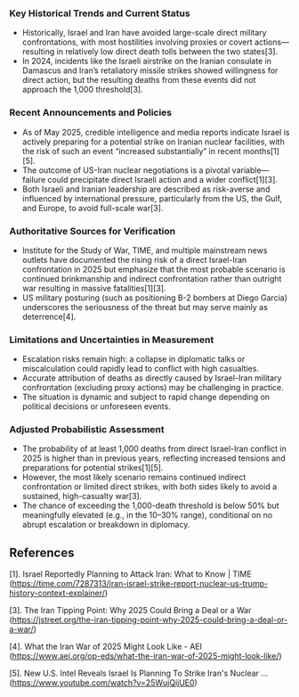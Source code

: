 ### Key Historical Trends and Current Status

- Historically, Israel and Iran have avoided large-scale direct military confrontations, with most hostilities involving proxies or covert actions—resulting in relatively low direct death tolls between the two states[3].
- In 2024, incidents like the Israeli airstrike on the Iranian consulate in Damascus and Iran’s retaliatory missile strikes showed willingness for direct action, but the resulting deaths from these events did not approach the 1,000 threshold[3].

### Recent Announcements and Policies

- As of May 2025, credible intelligence and media reports indicate Israel is actively preparing for a potential strike on Iranian nuclear facilities, with the risk of such an event “increased substantially” in recent months[1][5].
- The outcome of US-Iran nuclear negotiations is a pivotal variable—failure could precipitate direct Israeli action and a wider conflict[1][3].
- Both Israeli and Iranian leadership are described as risk-averse and influenced by international pressure, particularly from the US, the Gulf, and Europe, to avoid full-scale war[3].

### Authoritative Sources for Verification

- Institute for the Study of War, TIME, and multiple mainstream news outlets have documented the rising risk of a direct Israel-Iran confrontation in 2025 but emphasize that the most probable scenario is continued brinkmanship and indirect confrontation rather than outright war resulting in massive fatalities[1][3].
- US military posturing (such as positioning B-2 bombers at Diego Garcia) underscores the seriousness of the threat but may serve mainly as deterrence[4].

### Limitations and Uncertainties in Measurement

- Escalation risks remain high: a collapse in diplomatic talks or miscalculation could rapidly lead to conflict with high casualties.
- Accurate attribution of deaths as directly caused by Israel-Iran military confrontation (excluding proxy actions) may be challenging in practice.
- The situation is dynamic and subject to rapid change depending on political decisions or unforeseen events.

### Adjusted Probabilistic Assessment

- The probability of at least 1,000 deaths from direct Israel-Iran conflict in 2025 is higher than in previous years, reflecting increased tensions and preparations for potential strikes[1][5].
- However, the most likely scenario remains continued indirect confrontation or limited direct strikes, with both sides likely to avoid a sustained, high-casualty war[3].
- The chance of exceeding the 1,000-death threshold is below 50% but meaningfully elevated (e.g., in the 10–30% range), conditional on no abrupt escalation or breakdown in diplomacy.

## References

[1]. Israel Reportedly Planning to Attack Iran: What to Know | TIME (https://time.com/7287313/iran-israel-strike-report-nuclear-us-trump-history-context-explainer/)

[3]. The Iran Tipping Point: Why 2025 Could Bring a Deal or a War (https://jstreet.org/the-iran-tipping-point-why-2025-could-bring-a-deal-or-a-war/)

[4]. What the Iran War of 2025 Might Look Like - AEI (https://www.aei.org/op-eds/what-the-iran-war-of-2025-might-look-like/)

[5]. New U.S. Intel Reveals Israel Is Planning To Strike Iran's Nuclear ... (https://www.youtube.com/watch?v=25WujQijUE0)
